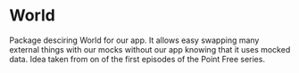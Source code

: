 # World

Package desciring World for our app. It allows easy swapping many external things with our mocks without our
app knowing that it uses mocked data. Idea taken from on of the first episodes of the Point Free series.
